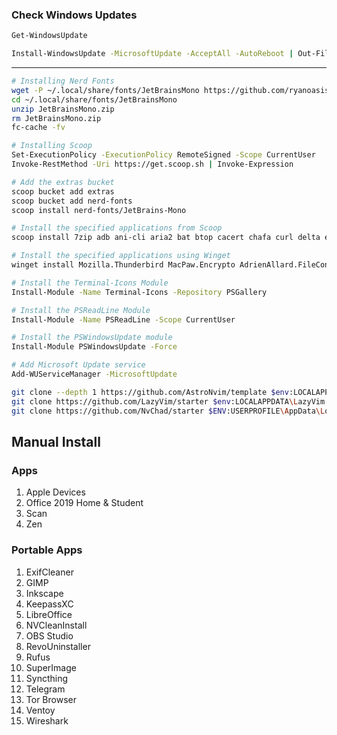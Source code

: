 ### Check Windows Updates

```sh | Checks for Updates
Get-WindowsUpdate
```

```sh | Install all available updates
Install-WindowsUpdate -MicrosoftUpdate -AcceptAll -AutoReboot | Out-File "C:\($env.computername-Get-Date -f yyyy-MM-dd)-MSUpdates.log" -Force
```
---

```sh
# Installing Nerd Fonts
wget -P ~/.local/share/fonts/JetBrainsMono https://github.com/ryanoasis/nerd-fonts/releases/download/v3.2.1/JetBrainsMono.zip
cd ~/.local/share/fonts/JetBrainsMono
unzip JetBrainsMono.zip
rm JetBrainsMono.zip
fc-cache -fv
```

```sh
# Installing Scoop
Set-ExecutionPolicy -ExecutionPolicy RemoteSigned -Scope CurrentUser
Invoke-RestMethod -Uri https://get.scoop.sh | Invoke-Expression

# Add the extras bucket
scoop bucket add extras
scoop bucket add nerd-fonts
scoop install nerd-fonts/JetBrains-Mono

# Install the specified applications from Scoop
scoop install 7zip adb ani-cli aria2 bat btop cacert chafa curl delta eza fd ffmpeg file fnm fzf gcc git grep googlechrome grep imagemagick innounp lazygit less llvm localsend lua-language-server mingw mpv msys2 nano neovim nu obsidian ollama openssl raspberry-pi-imager ripgrep sed starship tailscale tree tgpt tldr vcredist2022 wezterm wget winfetch yazi yt-dlp zoxide

# Install the specified applications using Winget
winget install Mozilla.Thunderbird MacPaw.Encrypto AdrienAllard.FileConverter FxSoundLLC.FxSound Flywheel.Local Microsoft.PowerToys KamilSzymborski.WindowCenteringHelper Canonical.Ubuntu Debian.Debian 9NKSQGP7F2NH

# Install the Terminal-Icons Module
Install-Module -Name Terminal-Icons -Repository PSGallery

# Install the PSReadLine Module
Install-Module -Name PSReadLine -Scope CurrentUser

# Install the PSWindowsUpdate module
Install-Module PSWindowsUpdate -Force

# Add Microsoft Update service
Add-WUServiceManager -MicrosoftUpdate

git clone --depth 1 https://github.com/AstroNvim/template $env:LOCALAPPDATA\AstroVim
git clone https://github.com/LazyVim/starter $env:LOCALAPPDATA\LazyVim
git clone https://github.com/NvChad/starter $ENV:USERPROFILE\AppData\Local\NvChad
```
## Manual Install
### Apps
1. Apple Devices
2. Office 2019 Home & Student
3. Scan
4. Zen

### Portable Apps
1. ExifCleaner
2. GIMP
3. Inkscape
4. KeepassXC
5. LibreOffice
6. NVCleanInstall
7. OBS Studio
8. RevoUninstaller
9. Rufus
10. SuperImage
11. Syncthing
12. Telegram
13. Tor Browser
14. Ventoy
15. Wireshark
